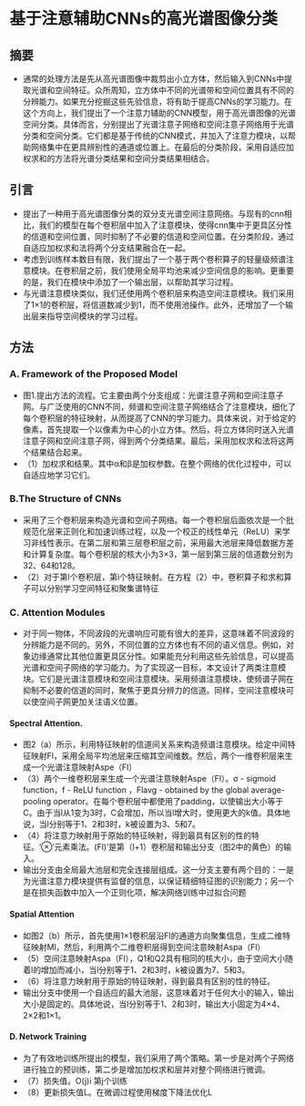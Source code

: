 # 基于注意辅助CNNs的高光谱图像分类 #
## 摘要 ##
- 通常的处理方法是先从高光谱图像中裁剪出小立方体，然后输入到CNNs中提取光谱和空间特征。众所周知，立方体中不同的光谱带和空间位置具有不同的分辨能力。如果充分挖掘这些先验信息，将有助于提高CNNs的学习能力。在这个方向上，我们提出了一个注意力辅助的CNN模型，用于高光谱图像的光谱空间分类。具体而言，分别提出了光谱注意子网络和空间注意子网络用于光谱分类和空间分类。它们都是基于传统的CNN模式，并加入了注意力模块，以帮助网络集中在更具辨别性的通道或位置上。在最后的分类阶段，采用自适应加权求和的方法将光谱分类结果和空间分类结果相结合。
## 引言 ##
- 提出了一种用于高光谱图像分类的双分支光谱空间注意网络。与现有的cnn相比，我们的模型在每个卷积层中加入了注意模块，使得cnn集中于更具区分性的信道和空间位置，同时抑制了不必要的信道和空间位置。在分类阶段，通过自适应加权求和法将两个分支结果融合在一起。
- 考虑到训练样本数目有限，我们提出了一个基于两个卷积算子的轻量级频谱注意模块。在卷积层之前，我们使用全局平均池来减少空间信息的影响。更重要的是，我们在模块中添加了一个输出层，以帮助其学习过程。
- 与光谱注意模块类似，我们还使用两个卷积层来构造空间注意模块。我们采用了1×1的卷积层，将信道数减少到1，而不使用池操作。此外，还增加了一个输出层来指导空间模块的学习过程。
## 方法 ##
### A. Framework of the Proposed Model ##
- 图1.提出方法的流程。它主要由两个分支组成：光谱注意子网和空间注意子网。与广泛使用的CNN不同，频谱和空间注意子网络结合了注意模块，细化了每个卷积层的特征映射，从而提高了CNN的学习能力。具体来说，对于给定的像素，首先提取一个以像素为中心的小立方体。然后，将立方体同时送入光谱注意子网和空间注意子网，得到两个分类结果。最后，采用加权求和法将这两个结果结合起来。
- （1）加权求和结果。其中α和β是加权参数。在整个网络的优化过程中，可以自适应地学习它们。
### B.The Structure of CNNs ###
- 采用了三个卷积层来构造光谱和空间子网络。每一个卷积层后面依次是一个批规范化层来正则化和加速训练过程，以及一个校正的线性单元（ReLU）来学习非线性表示。在第二层和第三层卷积层之前，采用最大池层来降低数据方差和计算复杂度。每个卷积层的核大小为3×3，第一层到第三层的信道数分别为32、64和128。
- （2）对于第l个卷积层，第i个特征映射。在方程（2）中，卷积算子和求和算子可以分别学习空间特征和聚集谱特征
### C. Attention Modules ###
- 对于同一物体，不同波段的光谱响应可能有很大的差异，这意味着不同波段的分辨能力是不同的。另外，不同位置的立方体也有不同的语义信息。例如，对象边缘通常比其他位置更具区分性。如果能充分利用这些先验信息，可以提高光谱和空间子网络的学习能力。为了实现这一目标，本文设计了两类注意模块。它们是光谱注意模块和空间注意模块。采用频谱注意模块，使频谱子网在抑制不必要的信道的同时，聚焦于更具分辨力的信道。同样，空间注意模块可以使空间子网更加关注语义位置。
#### Spectral Attention.
-  图2（a）所示，利用特征映射的信道间关系来构造频谱注意模块。给定中间特征映射Fl，采用全局平均池层来压缩其空间维数。然后，两个一维卷积层来生成一个光谱注意映射Aspe（Fl）
- （3）两个一维卷积层来生成一个光谱注意映射Aspe（Fl）。σ - sigmoid function，f - ReLU function ，Flavg -  obtained by the global average-pooling operator。在每个卷积层中都使用了padding，以使输出大小等于C。由于当l从1变为3时，C会增加，所以当l增大时，使用更大的k值。具体地说，当l分别等于1、2和3时，k被设置为3、5和7。
- （4）将注意力映射用于原始的特征映射，得到最具有区别的性的特征。‘⊗’元素乘法。(Fl)’是第（l+1）卷积层和输出分支（图2中的黄色）的输入。
- 输出分支由全局最大池层和完全连接层组成。这一分支主要有两个目的：一是为光谱注意力模块提供有监督的信息，以保证精细特征图的识别能力；另一个是在损失函数中加入一个正则化项，解决网络训练中过拟合问题
#### Spatial Attention
- 如图2（b）所示，首先使用1×1卷积层沿Fl的通道方向聚集信息，生成二维特征映射Ml，然后，利用两个二维卷积层得到空间注意映射Aspa（Fl）
- （5）空间注意映射Aspa（Fl），Q1和Q2具有相同的核大小，由于空间大小随着l的增加而减小，当l分别等于1、2和3时，k被设置为7、5和3。
- （6）将注意力映射用于原始的特征映射，得到最具有区别的性的特征。
- 输出分支中使用一个自适应的最大池层，这意味着对于任何大小的输入，输出大小是固定的。具体地说，当l分别等于1、2和3时，输出大小固定为4×4、2×2和1×1。
#### D. Network Training
- 为了有效地训练所提出的模型，我们采用了两个策略。第一步是对两个子网络进行独立的预训练，第二步是增加加权求和层并对整个网络进行微调。
- （7）损失值。O(j)i 第j个训练
- （8）更新损失值L。在微调过程使用梯度下降法优化L
